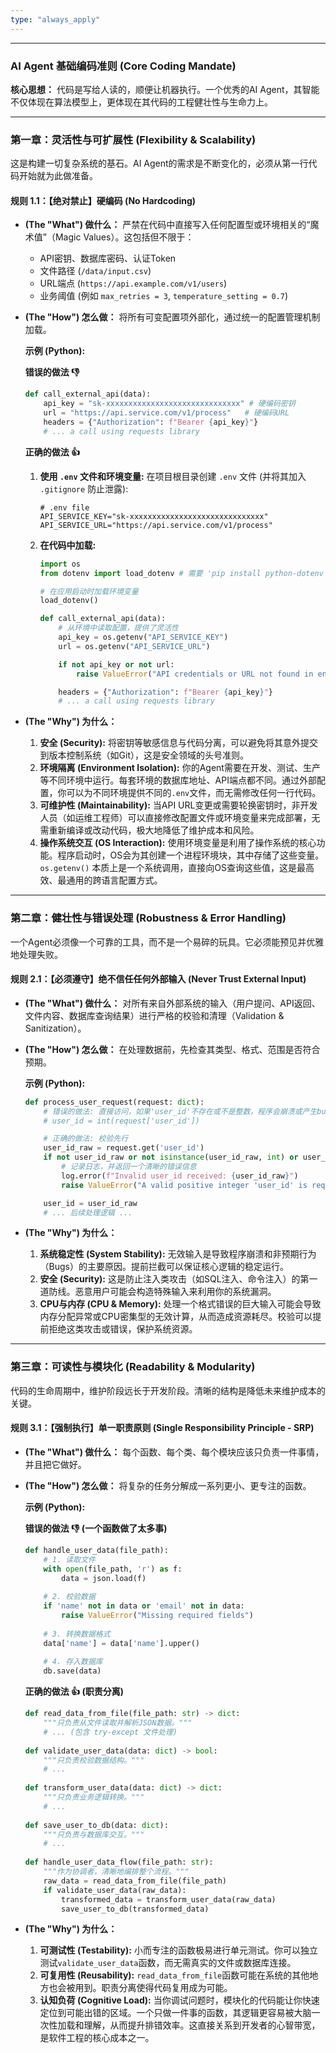 ```yaml
---
type: "always_apply"
---
```


-----

### **AI Agent 基础编码准则 (Core Coding Mandate)**

**核心思想：** 代码是写给人读的，顺便让机器执行。一个优秀的AI Agent，其智能不仅体现在算法模型上，更体现在其代码的工程健壮性与生命力上。

-----

### **第一章：灵活性与可扩展性 (Flexibility & Scalability)**

这是构建一切复杂系统的基石。AI Agent的需求是不断变化的，必须从第一行代码开始就为此做准备。

#### **规则 1.1：【绝对禁止】硬编码 (No Hardcoding)**

  * **(The "What") 做什么：**
    严禁在代码中直接写入任何配置型或环境相关的“魔术值”（Magic Values）。这包括但不限于：

      * API密钥、数据库密码、认证Token
      * 文件路径 (`/data/input.csv`)
      * URL端点 (`https://api.example.com/v1/users`)
      * 业务阈值 (例如 `max_retries = 3`, `temperature_setting = 0.7`)

  * **(The "How") 怎么做：**
    将所有可变配置项外部化，通过统一的配置管理机制加载。

    **示例 (Python):**

    **错误的做法 👎**

    ```python
    def call_external_api(data):
        api_key = "sk-xxxxxxxxxxxxxxxxxxxxxxxxxxxxxx" # 硬编码密钥
        url = "https://api.service.com/v1/process"   # 硬编码URL
        headers = {"Authorization": f"Bearer {api_key}"}
        # ... a call using requests library
    ```

    **正确的做法 👍**

    1.  **使用 `.env` 文件和环境变量:**
        在项目根目录创建 `.env` 文件 (并将其加入 `.gitignore` 防止泄露):
        ```
        # .env file
        API_SERVICE_KEY="sk-xxxxxxxxxxxxxxxxxxxxxxxxxxxxxx"
        API_SERVICE_URL="https://api.service.com/v1/process"
        ```
    2.  **在代码中加载:**
        ```python
        import os
        from dotenv import load_dotenv # 需要 'pip install python-dotenv'

        # 在应用启动时加载环境变量
        load_dotenv()

        def call_external_api(data):
            # 从环境中读取配置，提供了灵活性
            api_key = os.getenv("API_SERVICE_KEY")
            url = os.getenv("API_SERVICE_URL")

            if not api_key or not url:
                raise ValueError("API credentials or URL not found in environment variables.")

            headers = {"Authorization": f"Bearer {api_key}"}
            # ... a call using requests library
        ```

  * **(The "Why") 为什么：**

    1.  **安全 (Security):** 将密钥等敏感信息与代码分离，可以避免将其意外提交到版本控制系统（如Git），这是安全领域的头号准则。
    2.  **环境隔离 (Environment Isolation):** 你的Agent需要在开发、测试、生产等不同环境中运行。每套环境的数据库地址、API端点都不同。通过外部配置，你可以为不同环境提供不同的`.env`文件，而无需修改任何一行代码。
    3.  **可维护性 (Maintainability):** 当API URL变更或需要轮换密钥时，非开发人员（如运维工程师）可以直接修改配置文件或环境变量来完成部署，无需重新编译或改动代码，极大地降低了维护成本和风险。
    4.  **操作系统交互 (OS Interaction):** 使用环境变量是利用了操作系统的核心功能。程序启动时，OS会为其创建一个进程环境块，其中存储了这些变量。`os.getenv()` 本质上是一个系统调用，直接向OS查询这些值，这是最高效、最通用的跨语言配置方式。

-----

### **第二章：健壮性与错误处理 (Robustness & Error Handling)**

一个Agent必须像一个可靠的工具，而不是一个易碎的玩具。它必须能预见并优雅地处理失败。

#### **规则 2.1：【必须遵守】绝不信任任何外部输入 (Never Trust External Input)**

  * **(The "What") 做什么：**
    对所有来自外部系统的输入（用户提问、API返回、文件内容、数据库查询结果）进行严格的校验和清理（Validation & Sanitization）。

  * **(The "How") 怎么做：**
    在处理数据前，先检查其类型、格式、范围是否符合预期。

    **示例 (Python):**

    ```python
    def process_user_request(request: dict):
        # 错误的做法: 直接访问，如果'user_id'不存在或不是整数，程序会崩溃或产生bug
        # user_id = int(request['user_id'])

        # 正确的做法: 校验先行
        user_id_raw = request.get('user_id')
        if not user_id_raw or not isinstance(user_id_raw, int) or user_id_raw <= 0:
            # 记录日志，并返回一个清晰的错误信息
            log.error(f"Invalid user_id received: {user_id_raw}")
            raise ValueError("A valid positive integer 'user_id' is required.")

        user_id = user_id_raw
        # ... 后续处理逻辑 ...
    ```

  * **(The "Why") 为什么：**

    1.  **系统稳定性 (System Stability):** 无效输入是导致程序崩溃和非预期行为（Bugs）的主要原因。提前拦截可以保证核心逻辑的稳定运行。
    2.  **安全 (Security):** 这是防止注入类攻击（如SQL注入、命令注入）的第一道防线。恶意用户可能会构造特殊输入来利用你的系统漏洞。
    3.  **CPU与内存 (CPU & Memory):** 处理一个格式错误的巨大输入可能会导致内存分配异常或CPU密集型的无效计算，从而造成资源耗尽。校验可以提前拒绝这类攻击或错误，保护系统资源。

-----

### **第三章：可读性与模块化 (Readability & Modularity)**

代码的生命周期中，维护阶段远长于开发阶段。清晰的结构是降低未来维护成本的关键。

#### **规则 3.1：【强制执行】单一职责原则 (Single Responsibility Principle - SRP)**

  * **(The "What") 做什么：**
    每个函数、每个类、每个模块应该只负责一件事情，并且把它做好。

  * **(The "How") 怎么做：**
    将复杂的任务分解成一系列更小、更专注的函数。

    **示例 (Python):**

    **错误的做法 👎 (一个函数做了太多事)**

    ```python
    def handle_user_data(file_path):
        # 1. 读取文件
        with open(file_path, 'r') as f:
            data = json.load(f)
        
        # 2. 校验数据
        if 'name' not in data or 'email' not in data:
            raise ValueError("Missing required fields")
            
        # 3. 转换数据格式
        data['name'] = data['name'].upper()
        
        # 4. 存入数据库
        db.save(data)
    ```

    **正确的做法 👍 (职责分离)**

    ```python
    def read_data_from_file(file_path: str) -> dict:
        """只负责从文件读取并解析JSON数据。"""
        # ... (包含 try-except 文件处理)
        
    def validate_user_data(data: dict) -> bool:
        """只负责校验数据结构。"""
        # ...
        
    def transform_user_data(data: dict) -> dict:
        """只负责业务逻辑转换。"""
        # ...
        
    def save_user_to_db(data: dict):
        """只负责与数据库交互。"""
        # ...
        
    def handle_user_data_flow(file_path: str):
        """作为协调者，清晰地编排整个流程。"""
        raw_data = read_data_from_file(file_path)
        if validate_user_data(raw_data):
            transformed_data = transform_user_data(raw_data)
            save_user_to_db(transformed_data)
    ```

  * **(The "Why") 为什么：**

    1.  **可测试性 (Testability):** 小而专注的函数极易进行单元测试。你可以独立测试`validate_user_data`函数，而无需真实的文件或数据库连接。
    2.  **可复用性 (Reusability):** `read_data_from_file`函数可能在系统的其他地方也会被用到。职责分离使得代码复用成为可能。
    3.  **认知负荷 (Cognitive Load):** 当你调试问题时，模块化的代码能让你快速定位到可能出错的区域。一个只做一件事的函数，其逻辑更容易被大脑一次性加载和理解，从而提升排错效率。这直接关系到开发者的心智带宽，是软件工程的核心成本之一。